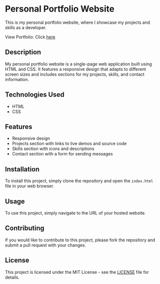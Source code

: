 # Personal Portfolio Website

This is my personal portfolio website, where I showcase my projects and skills as a developer. 

View Portfolio: Click [here](https://adith-prabukumar.github.io/)


## Description

My personal portfolio website is a single-page web application built using HTML and CSS. It features a responsive design that adapts to different screen sizes and includes sections for my projects, skills, and contact information.

## Technologies Used

- HTML
- CSS

## Features

- Responsive design
- Projects section with links to live demos and source code
- Skills section with icons and descriptions
- Contact section with a form for sending messages

## Installation

To install this project, simply clone the repository and open the `index.html` file in your web browser.

## Usage

To use this project, simply navigate to the URL of your hosted website.

## Contributing

If you would like to contribute to this project, please fork the repository and submit a pull request with your changes.

## License

This project is licensed under the MIT License - see the [LICENSE](LICENSE) file for details.
